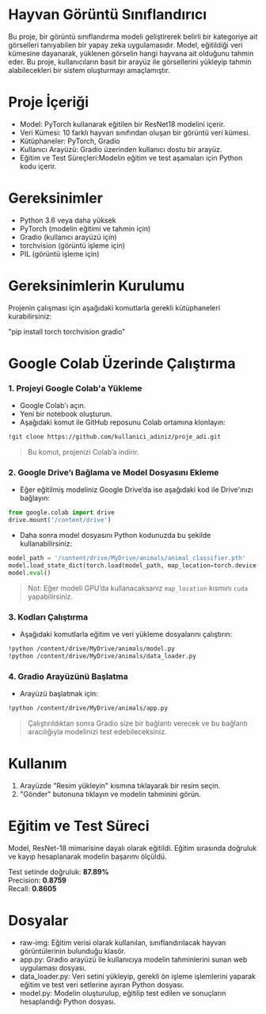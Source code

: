 
# Hayvan Görüntü Sınıflandırıcı

Bu proje, bir görüntü sınıflandırma modeli geliştirerek belirli bir kategoriye ait görselleri tanıyabilen bir yapay zeka uygulamasıdır. 
Model, eğitildiği veri kümesine dayanarak, yüklenen görselin hangi hayvana ait olduğunu tahmin eder.
Bu proje, kullanıcıların basit bir arayüz ile görsellerini yükleyip tahmin alabilecekleri bir sistem oluşturmayı amaçlamıştır.

# Proje İçeriği

- Model: PyTorch kullanarak eğitilen bir ResNet18 modelini içerir.
- Veri Kümesi: 10 farklı hayvan sınıfından oluşan bir görüntü veri kümesi.
- Kütüphaneler: PyTorch, Gradio
- Kullanıcı Arayüzü: Gradio üzerinden kullanıcı dostu bir arayüz.
- Eğitim ve Test Süreçleri:Modelin eğitim ve test aşamaları için Python kodu içerir.

# Gereksinimler

- Python 3.6 veya daha yüksek
- PyTorch (modelin eğitimi ve tahmin için)
- Gradio (kullanıcı arayüzü için)
- torchvision  (görüntü işleme için)
- PIL (görüntü işleme için)

# Gereksinimlerin Kurulumu

Projenin çalışması için aşağıdaki komutlarla gerekli kütüphaneleri kurabilirsiniz:

"pip install torch torchvision gradio"


# Google Colab Üzerinde Çalıştırma

### 1. Projeyi Google Colab'a Yükleme
- Google Colab'ı açın.
- Yeni bir notebook oluşturun.
- Aşağıdaki komut ile GitHub reposunu Colab ortamına klonlayın:

```bash
!git clone https://github.com/kullanici_adiniz/proje_adi.git
```

> Bu komut, projenizi Colab’a indirir.

### 2. Google Drive’ı Bağlama ve Model Dosyasını Ekleme
- Eğer eğitilmiş modeliniz Google Drive’da ise aşağıdaki kod ile Drive'ınızı bağlayın:

```python
from google.colab import drive
drive.mount('/content/drive')
```

- Daha sonra model dosyasını Python kodunuzda bu şekilde kullanabilirsiniz:

```python
model_path = '/content/drive/MyDrive/animals/animal_classifier.pth'
model.load_state_dict(torch.load(model_path, map_location=torch.device('cpu')))
model.eval()
```

> Not: Eğer modeli GPU’da kullanacaksanız `map_location` kısmını `cuda` yapabilirsiniz.

### 3. Kodları Çalıştırma
- Aşağıdaki komutlarla eğitim ve veri yükleme dosyalarını çalıştırın:

```bash
!python /content/drive/MyDrive/animals/model.py
!python /content/drive/MyDrive/animals/data_loader.py
```

### 4. Gradio Arayüzünü Başlatma
- Arayüzü başlatmak için:

```bash
!python /content/drive/MyDrive/animals/app.py
```

> Çalıştırıldıktan sonra Gradio size bir bağlantı verecek ve bu bağlantı aracılığıyla modelinizi test edebileceksiniz.

# Kullanım

1. Arayüzde "Resim yükleyin" kısmına tıklayarak bir resim seçin.
2. "Gönder" butonuna tıklayın ve modelin tahminini görün.

# Eğitim ve Test Süreci

Model, ResNet-18 mimarisine dayalı olarak eğitildi. Eğitim sırasında doğruluk ve kayıp hesaplanarak modelin başarımı ölçüldü.

Test setinde doğruluk: **87.89%**  
Precision: **0.8759**  
Recall: **0.8605**


# Dosyalar
- raw-img: Eğitim verisi olarak kullanılan, sınıflandırılacak hayvan görüntülerinin bulunduğu klasör.
- app.py: Gradio arayüzü ile kullanıcıya modelin tahminlerini sunan web uygulaması dosyası.
- data_loader.py: Veri setini yükleyip, gerekli ön işleme işlemlerini yaparak eğitim ve test veri setlerine ayıran Python dosyası.
- model.py: Modelin oluşturulup, eğitilip test edilen ve sonuçların hesaplandığı Python dosyası.